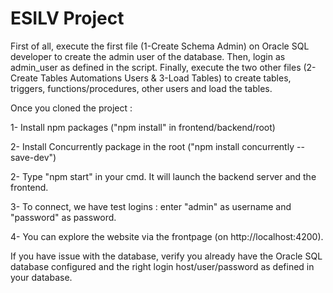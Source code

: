# ESILV Project

First of all, execute the first file (1-Create Schema Admin) on Oracle SQL developer to create the admin user of the database. Then, login as admin_user as defined in the script. Finally, execute the two other files (2-Create Tables Automations Users & 3-Load Tables) to create tables, triggers, functions/procedures, other users and load the tables.

Once you cloned the project :

1- Install npm packages ("npm install" in frontend/backend/root)

2- Install Concurrently package in the root ("npm install concurrently --save-dev")

2- Type "npm start" in your cmd. It will launch the backend server and the frontend.

3- To connect, we have test logins : enter "admin" as username and "password" as password.

4- You can explore the website via the frontpage (on http://localhost:4200). 

If you have issue with the database, verify you already have the Oracle SQL database configured and the right login host/user/password as defined in your database.
